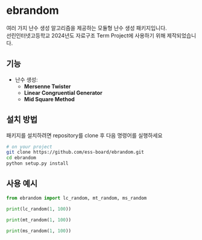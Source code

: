 # ebrandom

여러 가지 난수 생성 알고리즘을 제공하는 모듈형 난수 생성 패키지입니다.<br>
선린인터넷고등학교 2024년도 자료구조 Term Project에 사용하기 위해 제작되었습니다.

## 기능
- 난수 생성:
  - **Mersenne Twister**
  - **Linear Congruential Generator**
  - **Mid Square Method**

## 설치 방법
패키지를 설치하려면 repository를 clone 후 다음 명령어를 실행하세요

```bash
# on your project
git clone https://github.com/ess-board/ebrandom.git
cd ebrandom
python setup.py install
```

## 사용 예시

```python
from ebrandom import lc_random, mt_random, ms_random

print(lc_random(1, 100))

print(mt_random(1, 100))

print(ms_random(1, 100))
```
